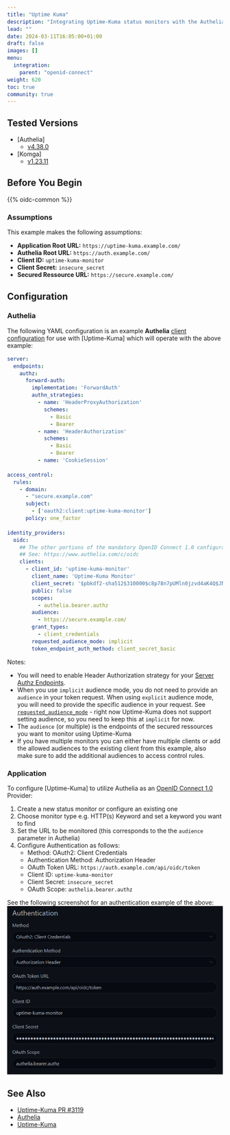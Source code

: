 ```yaml
---
title: "Uptime Kuma"
description: "Integrating Uptime-Kuma status monitors with the Authelia OpenID Connect 1.0 Provider."
lead: ""
date: 2024-03-11T16:05:00+01:00
draft: false
images: []
menu:
  integration:
    parent: "openid-connect"
weight: 620
toc: true
community: true
---
```


## Tested Versions

* [Authelia]
  * [v4.38.0](https://github.com/authelia/authelia/releases/tag/v4.38.0)
* [Komga]
  * [v1.23.11](https://github.com/louislam/uptime-kuma/releases/tag/1.23.11)

## Before You Begin

{{% oidc-common %}}

### Assumptions

This example makes the following assumptions:

* __Application Root URL:__ `https://uptime-kuma.example.com/`
* __Authelia Root URL:__ `https://auth.example.com/`
* __Client ID:__ `uptime-kuma-monitor`
* __Client Secret:__ `insecure_secret`
* __Secured Ressource URL:__ `https://secure.example.com/`

## Configuration

### Authelia

The following YAML configuration is an example __Authelia__
[client configuration](../../../configuration/identity-providers/openid-connect/clients.md) for use with [Uptime-Kuma]
which will operate with the above example:

```yaml
server:
  endpoints:
    authz:
      forward-auth:
        implementation: 'ForwardAuth'
        authn_strategies:
          - name: 'HeaderProxyAuthorization'
            schemes:
              - Basic
              - Bearer
          - name: 'HeaderAuthorization'
            schemes:
              - Basic
              - Bearer
          - name: 'CookieSession'

access_control:
  rules:
    - domain:
      - "secure.example.com"
      subject:
        - ['oauth2:client:uptime-kuma-monitor']
      policy: one_factor

identity_providers:
  oidc:
    ## The other portions of the mandatory OpenID Connect 1.0 configuration go here.
    ## See: https://www.authelia.com/c/oidc
    clients:
      - client_id: 'uptime-kuma-monitor'
        client_name: 'Uptime-Kuma Monitor'
        client_secret: '$pbkdf2-sha512$310000$c8p78n7pUMln0jzvd4aK4Q$JNRBzwAo0ek5qKn50cFzzvE9RXV88h1wJn5KGiHrD0YKtZaR/nCb2CJPOsKaPK0hjf.9yHxzQGZziziccp6Yng'  # The digest of 'insecure_secret'.
        public: false
        scopes:
          - authelia.bearer.authz
        audience:
          - https://secure.example.com/
        grant_types:
          - client_credentials
        requested_audience_mode: implicit
        token_endpoint_auth_method: client_secret_basic
```
Notes:

- You will need to enable Header Authorization strategy for your [Server Authz Endpoints].
- When you use `implicit` audience mode, you do not need to provide an `audience` in your token request. When using `explicit` audience mode, you will need to provide the specific audience in your request. See [`requested_audience_mode`] - right now Uptime-Kuma does not support setting audience, so you need to keep this at `implicit` for now.
- The `audience` (or multiple) is the endpoints of the secured ressources you want to monitor using Uptime-Kuma
- If you have multiple monitors you can either have multiple clients or add the allowed audiences to the existing client from this example, also make sure to add the additional audiences to access control rules.


### Application

To configure [Uptime-Kuma] to utilize Authelia as an [OpenID Connect 1.0] Provider:

1. Create a new status monitor or configure an existing one
2. Choose monitor type e.g. HTTP(s) Keyword and set a keyword you want to find
3. Set the URL to be monitored (this corresponds to the the `audience` parameter in Authelia)
4. Configure Authentication as follows:  
   - Method: OAuth2: Client Credentials
   - Authentication Method: Authorization Header
   - OAuth Token URL: `https://auth.example.com/api/oidc/token`
   - Client ID: `uptime-kuma-monitor`
   - Client Secret: `insecure_secret`
   - OAuth Scope: `authelia.bearer.authz`

See the following screenshot for an authentication example of the above:
![Uptime-Kuma Authentiaction example](image.png)


## See Also

* [Uptime-Kuma PR #3119](https://github.com/louislam/uptime-kuma/pull/3119)
* [Authelia](https://www.authelia.com)
* [Uptime-Kuma](https://github.com/louislam/uptime-kuma)

[OpenID Connect 1.0]: ../../openid-connect/introduction.md
[`requested_audience_mode`]: ../../openid-connect/clients/#requested_audience_mode
[Server Authz Endpoints]: ../../miscellaneous/server-endpoints-authz/